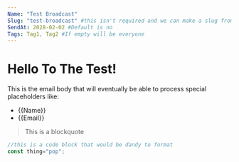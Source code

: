 ```yaml
--- 
Name: "Test Broadcast"
Slug: "test-broadcast" #this isn't required and we can make a slug from it
SendAt: 2028-02-02 #Default is no
Tags: Tag1, Tag2 #If empty will be everyone
---
```


# Hello To The Test!

This is the email body that will eventually be able to process special placeholders like:

 - {{Name}}
 - {{Email}}

> This is a blockquote

```js
//this is a code block that would be dandy to format
const thing="pop";
```
